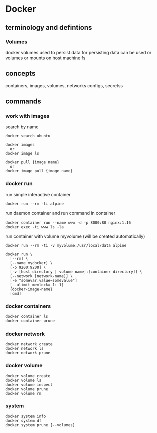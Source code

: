 # Docker

## terminology and defintions

### Volumes
docker volumes used to persist data
for persisting data can be used or volumes or mounts on host machine fs



## concepts

containers, images, volumes, networks
configs, secretss

## commands

### work with images

search by name
```
docker search ubuntu
```
```
docker images 
  or
docker image ls

docker pull {image name} 
  or
docker image pull {image name}
```

### docker run

run simple interactive container
```
docker run --rm -ti alpine
```
run daemon container and run command in container
```
docker container run --name www -d -p 8000:80 nginx:1.16
docker exec -ti www ls -la
```

run container with volume myvolume (will be created automatically)
```
docker run --rm -ti -v myvolume:/usr/local/data alpine
```




```
docker run \
  [--rm] \
  [--name mydocker] \
  [-p 9200:9200] \
  [-v [host directory | volume name]:[container directory]] \
  [--network [network-name]] \
  [-e "somevar.value=somevalue"]
  [--ulimit memlock=-1:-1]
  {docker-image-name}
  [cmd]
```

### docker containers

```
docker container ls
docker container prune
```

### docker network

```
docker network create
docker network ls
docker network prune
```

### docker volume

```
docker volume create
docker volume ls
docker volume inspect
docker volume prune
docker volume rm
```

### system

```
docker system info
docker system df
docker system prune [--volumes]
```